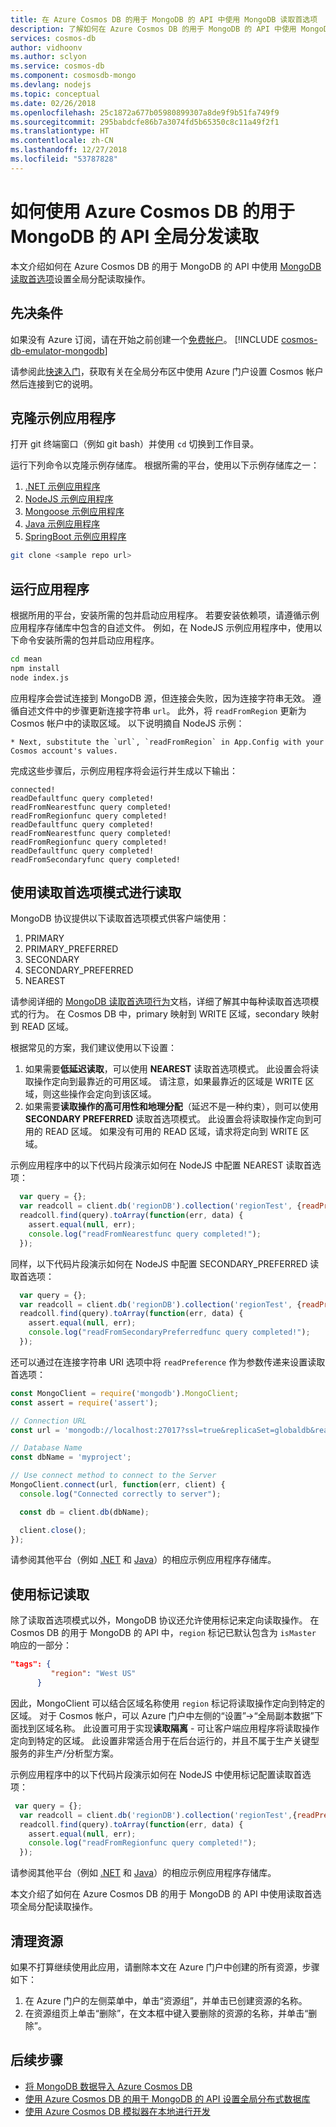 ```yaml
---
title: 在 Azure Cosmos DB 的用于 MongoDB 的 API 中使用 MongoDB 读取首选项
description: 了解如何在 Azure Cosmos DB 的用于 MongoDB 的 API 中使用 MongoDB 读取首选项
services: cosmos-db
author: vidhoonv
ms.author: sclyon
ms.service: cosmos-db
ms.component: cosmosdb-mongo
ms.devlang: nodejs
ms.topic: conceptual
ms.date: 02/26/2018
ms.openlocfilehash: 25c1872a677b05980899307a8de9f9b51fa749f9
ms.sourcegitcommit: 295babdcfe86b7a3074fd5b65350c8c11a49f2f1
ms.translationtype: HT
ms.contentlocale: zh-CN
ms.lasthandoff: 12/27/2018
ms.locfileid: "53787828"
---
```

# <a name="how-to-globally-distribute-reads-using-azure-cosmos-dbs-api-for-mongodb"></a>如何使用 Azure Cosmos DB 的用于 MongoDB 的 API 全局分发读取

本文介绍如何在 Azure Cosmos DB 的用于 MongoDB 的 API 中使用 [MongoDB 读取首选项](https://docs.mongodb.com/manual/core/read-preference/)设置全局分配读取操作。

## <a name="prerequisites"></a>先决条件 
如果没有 Azure 订阅，请在开始之前创建一个[免费帐户](https://azure.microsoft.com/free/?WT.mc_id=A261C142F)。 
[!INCLUDE [cosmos-db-emulator-mongodb](../../includes/cosmos-db-emulator-mongodb.md)]

请参阅此[快速入门](tutorial-global-distribution-mongodb.md)，获取有关在全局分布区中使用 Azure 门户设置 Cosmos 帐户然后连接到它的说明。

## <a name="clone-the-sample-application"></a>克隆示例应用程序

打开 git 终端窗口（例如 git bash）并使用 `cd` 切换到工作目录。  

运行下列命令以克隆示例存储库。 根据所需的平台，使用以下示例存储库之一：

1. [.NET 示例应用程序](https://github.com/Azure-Samples/azure-cosmos-db-mongodb-dotnet-geo-readpreference)
2. [NodeJS 示例应用程序]( https://github.com/Azure-Samples/azure-cosmos-db-mongodb-node-geo-readpreference)
3. [Mongoose 示例应用程序](https://github.com/Azure-Samples/azure-cosmos-db-mongodb-mongoose-geo-readpreference)
4. [Java 示例应用程序](https://github.com/Azure-Samples/azure-cosmos-db-mongodb-java-geo-readpreference)
5. [SpringBoot 示例应用程序](https://github.com/Azure-Samples/azure-cosmos-db-mongodb-spring)


```bash
git clone <sample repo url>
```

## <a name="run-the-application"></a>运行应用程序

根据所用的平台，安装所需的包并启动应用程序。 若要安装依赖项，请遵循示例应用程序存储库中包含的自述文件。 例如，在 NodeJS 示例应用程序中，使用以下命令安装所需的包并启动应用程序。

```bash
cd mean
npm install
node index.js
```
应用程序会尝试连接到 MongoDB 源，但连接会失败，因为连接字符串无效。 遵循自述文件中的步骤更新连接字符串 `url`。 此外，将 `readFromRegion` 更新为 Cosmos 帐户中的读取区域。 以下说明摘自 NodeJS 示例：

```
* Next, substitute the `url`, `readFromRegion` in App.Config with your Cosmos account's values. 
```

完成这些步骤后，示例应用程序将会运行并生成以下输出：

```
connected!
readDefaultfunc query completed!
readFromNearestfunc query completed!
readFromRegionfunc query completed!
readDefaultfunc query completed!
readFromNearestfunc query completed!
readFromRegionfunc query completed!
readDefaultfunc query completed!
readFromSecondaryfunc query completed!
```

## <a name="read-using-read-preference-mode"></a>使用读取首选项模式进行读取

MongoDB 协议提供以下读取首选项模式供客户端使用：

1. PRIMARY
2. PRIMARY_PREFERRED
3. SECONDARY
4. SECONDARY_PREFERRED
5. NEAREST

请参阅详细的 [MongoDB 读取首选项行为](https://docs.mongodb.com/manual/core/read-preference-mechanics/#replica-set-read-preference-behavior)文档，详细了解其中每种读取首选项模式的行为。 在 Cosmos DB 中，primary 映射到 WRITE 区域，secondary 映射到 READ 区域。

根据常见的方案，我们建议使用以下设置：

1. 如果需要**低延迟读取**，可以使用 **NEAREST** 读取首选项模式。 此设置会将读取操作定向到最靠近的可用区域。 请注意，如果最靠近的区域是 WRITE 区域，则这些操作会定向到该区域。
2. 如果需要**读取操作的高可用性和地理分配**（延迟不是一种约束），则可以使用 **SECONDARY PREFERRED** 读取首选项模式。 此设置会将读取操作定向到可用的 READ 区域。 如果没有可用的 READ 区域，请求将定向到 WRITE 区域。

示例应用程序中的以下代码片段演示如何在 NodeJS 中配置 NEAREST 读取首选项：

```javascript
  var query = {};
  var readcoll = client.db('regionDB').collection('regionTest', {readPreference: ReadPreference.NEAREST});
  readcoll.find(query).toArray(function(err, data) {
    assert.equal(null, err);
    console.log("readFromNearestfunc query completed!");
  });
```

同样，以下代码片段演示如何在 NodeJS 中配置 SECONDARY_PREFERRED 读取首选项：

```javascript
  var query = {};
  var readcoll = client.db('regionDB').collection('regionTest', {readPreference: ReadPreference.SECONDARY_PREFERRED});
  readcoll.find(query).toArray(function(err, data) {
    assert.equal(null, err);
    console.log("readFromSecondaryPreferredfunc query completed!");
  });
```

还可以通过在连接字符串 URI 选项中将 `readPreference` 作为参数传递来设置读取首选项：

```javascript
const MongoClient = require('mongodb').MongoClient;
const assert = require('assert');

// Connection URL
const url = 'mongodb://localhost:27017?ssl=true&replicaSet=globaldb&readPreference=nearest';

// Database Name
const dbName = 'myproject';

// Use connect method to connect to the Server
MongoClient.connect(url, function(err, client) {
  console.log("Connected correctly to server");

  const db = client.db(dbName);

  client.close();
});
```

请参阅其他平台（例如 [.NET](https://github.com/Azure-Samples/azure-cosmos-db-mongodb-dotnet-geo-readpreference) 和 [Java](https://github.com/Azure-Samples/azure-cosmos-db-mongodb-java-geo-readpreference)）的相应示例应用程序存储库。

## <a name="read-using-tags"></a>使用标记读取

除了读取首选项模式以外，MongoDB 协议还允许使用标记来定向读取操作。 在 Cosmos DB 的用于 MongoDB 的 API 中，`region` 标记已默认包含为 `isMaster` 响应的一部分：

```json
"tags": {
         "region": "West US"
      }
```

因此，MongoClient 可以结合区域名称使用 `region` 标记将读取操作定向到特定的区域。 对于 Cosmos 帐户，可以 Azure 门户中左侧的“设置”->“全局副本数据”下面找到区域名称。 此设置可用于实现**读取隔离** - 可让客户端应用程序将读取操作定向到特定的区域。 此设置非常适合用于在后台运行的，并且不属于生产关键型服务的非生产/分析型方案。

示例应用程序中的以下代码片段演示如何在 NodeJS 中使用标记配置读取首选项：

```javascript
 var query = {};
  var readcoll = client.db('regionDB').collection('regionTest',{readPreference: new ReadPreference(ReadPreference.SECONDARY_PREFERRED, {"region": "West US"})});
  readcoll.find(query).toArray(function(err, data) {
    assert.equal(null, err);
    console.log("readFromRegionfunc query completed!");
  });
```

请参阅其他平台（例如 [.NET](https://github.com/Azure-Samples/azure-cosmos-db-mongodb-dotnet-geo-readpreference) 和 [Java](https://github.com/Azure-Samples/azure-cosmos-db-mongodb-java-geo-readpreference)）的相应示例应用程序存储库。

本文介绍了如何在 Azure Cosmos DB 的用于 MongoDB 的 API 中使用读取首选项全局分配读取操作。

## <a name="clean-up-resources"></a>清理资源

如果不打算继续使用此应用，请删除本文在 Azure 门户中创建的所有资源，步骤如下：

1. 在 Azure 门户的左侧菜单中，单击“资源组”，并单击已创建资源的名称。 
2. 在资源组页上单击“删除”，在文本框中键入要删除的资源的名称，并单击“删除”。

## <a name="next-steps"></a>后续步骤

* [将 MongoDB 数据导入 Azure Cosmos DB](mongodb-migrate.md)
* [使用 Azure Cosmos DB 的用于 MongoDB 的 API 设置全局分布式数据库](tutorial-global-distribution-mongodb.md)
* [使用 Azure Cosmos DB 模拟器在本地进行开发](local-emulator.md)
